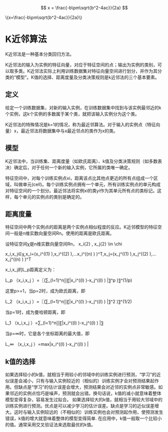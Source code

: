 

 $$ x = \frac{-b\pm\sqrt{b^2-4ac}}{2a} $$

\\(x=\frac{-b\pm\sqrt{b^2-4ac}}{2a}\\)

# K近邻算法


K近邻法是一种基本分类回归方法。

K近邻法的输入为实例的特征向量，对应于特征空间的点；输出为实例的类别，可以取多类。K近邻法实际上利用训练数据集对特征向量空间进行划分，并作为其分类的“模型”。K值的选择、距离度量及分类决策规则是k近邻法的三个基本要素。

## 定义

给定一个训练数据集，对新的输入实例，在训练数据集中找到与该实例最邻近的k个实例，这k个实例的多数属于某个类，就把该输入实例分为这个类。

K近邻法的特殊情况是k=1的情况，称为最近邻算法。对于输入的实例点（特征向量）x，最近邻法将数据集中与x最近邻点的类作为x的类。

## 模型

K近邻法中，当训练集、距离度量（如欧氏距离）、k值及分类决策规则（如多数表决）确定后，对于任何一个新的输入实例，它所属的类唯一确定。

特征空间中，对每个训练实例点xi，距离该点比其他点更近的所有点组成一个区域，叫做单元(cell)。每个训练实例点拥有一个单元，所有训练实例点的单元构成对特征空间的一个划分。最近邻法将实例xi的类yi作为其单元所有点的类标记。这样，每个单元的实例点的类别是确定的。

## 距离度量

特征空间中两个实例点的距离是两个实例点相似程度的反应。K近邻模型的特征空间一般是n维实数向量空间Rn。使用的距离是欧氏距离。

设特征空间χ是n维实数向量空间Rn， x_i{2} , x_j{2}  \in  \chi   

x_i,x_j∈χ,x_i=(x_i^((1) ),x_i^((2) ),…x_i^((n) ) )^T,x_j=(x_j^((1) ),x_j^((2) ),…x_j^((n) ) )^T

x_i,x_j的L_p距离定义为：

L_p （x_i,x_j ）=〖(∑_(l=1)^n▒〖|x_i^((l) )-x_j^((l) ) |〗^p )〗^(1/p)

这里p>=1，当p=2时，成为欧氏距离，即

L_2 （x_i,x_j ）=〖(∑_(l=1)^n▒〖|x_i^((l) )-x_j^((l) ) |〗^2 )〗^(1/2)

当p=1时，成为曼哈顿距离，即

L_1 （x_i,x_j ）=∑_(l=1)^n▒〖|x_i^((l) )-x_j^((l) ) |〗

当p=∞时，它是各个坐标距离的最大值，即

L_∞ （x_i,x_j ）=max|x_i^((l) )-x_j^((l) ) |
## k值的选择

如果选择较小的k值，就相当于用较小的邻域中的训练实例进行预测，“学习”的近似误差会减小，只有与输入实例较近的（相似的）训练实例才会对预测结果起作用。但缺点是“学习”的估计误差会增大，预测结果会对近邻的实例点非常敏感。如果邻近的实例点恰巧是噪声，预测就会出错。换句话说，k值的减小就意味着整体模型变得复杂，容易发生过拟合。
如果选择较大的k值，就相当于用较大邻域中的训练实例进行预测。优点是可以减少学习的估计误差。缺点是学习的近似误差增大。这时与输入实例较远的（不相似的）训练实例也会对预测起作用，使预测发生错误，k值的增大就意味着整体的模型变得简单.
在应用中，k值一般取一个比较小的值。通常采用交叉验证法来选取最优的k值。
